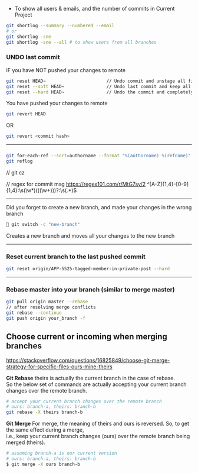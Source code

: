* To show all users & emails, and the number of commits in Current Project
```bash
git shortlog --summary --numbered --email
# or 
git shortlog -sne
git shortlog -sne --all # to show users from all branches
```

### UNDO last commit 
IF you have NOT pushed your changes to remote
```bash
git reset HEAD~                       // Undo commit and unstage all files
git reset --soft HEAD~                // Undo last commit and keep all files staged
git reset --hard HEAD~                // Undo the commit and completely remove all changes
```
You have pushed your changes to remote
```bash
git revert HEAD
```
 OR
```bash
git revert <commit hash>
```

---

### 

```bash
git for-each-ref --sort=authorname --format "%(authorname) %(refname)"
git reflog
```

// 
git cz 

// regex for commit msg
https://regex101.com/r/MtG7sy/2
^[A-Z]{1,4}-[0-9]{1,4}:\s(\w*)(\((\w+)\))?:\s(.*)$

---

Did you forget to create a new branch, and made your changes in the wrong branch

```bash
🔮 git switch -c "new-branch"
```

Creates a new branch and moves all your changes to the new branch

---

### Reset current branch to the last pushed commit
```bash
git reset origin/APP-5525-tagged-member-in-private-post --hard
```

---

### Rebase master into your branch (similar to merge master) 

```bash
git pull origin master --rebase  
// after resolving merge conflicts
git rebase --continue
git push origin your_branch -f
```

## Choose current or incoming when merging branches 

https://stackoverflow.com/questions/16825849/choose-git-merge-strategy-for-specific-files-ours-mine-theirs

**Git Rebase**
theirs is actually the current branch in the case of rebase.     
So the below set of commands are actually accepting your current branch changes over the remote branch.

```bash
# accept your current branch changes over the remote branch
# ours: branch-a, theirs: branch-b
git rebase -X theirs branch-b
```

**Git Merge**
For merge, the meaning of theirs and ours is reversed. So, to get the same effect during a merge,    
i.e., keep your current branch changes (ours) over the remote branch being merged (theirs).

```bash
# assuming branch-a is our current version
# ours: branch-a, theirs: branch-b
$ git merge -X ours branch-b  
```